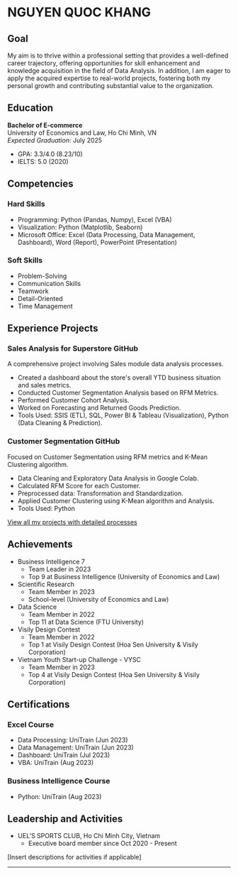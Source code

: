 # NGUYEN QUOC KHANG

## Goal
My aim is to thrive within a professional setting that provides a well-defined career trajectory, offering opportunities for skill enhancement and knowledge acquisition in the field of Data Analysis. In addition, I am eager to apply the acquired expertise to real-world projects, fostering both my personal growth and contributing substantial value to the organization.

## Education
**Bachelor of E-commerce**  
University of Economics and Law, Ho Chi Minh, VN  
*Expected Graduation*: July 2025  
- GPA: 3.3/4.0 (8.23/10)
- IELTS: 5.0 (2020)

## Competencies
### Hard Skills
- Programming: Python (Pandas, Numpy), Excel (VBA)
- Visualization: Python (Matplotlib, Seaborn)
- Microsoft Office: Excel (Data Processing, Data Management, Dashboard), Word (Report), PowerPoint (Presentation)

### Soft Skills
- Problem-Solving
- Communication Skills
- Teamwork
- Detail-Oriented
- Time Management

## Experience Projects
### Sales Analysis for Superstore GitHub
A comprehensive project involving Sales module data analysis processes.
- Created a dashboard about the store's overall YTD business situation and sales metrics.
- Conducted Customer Segmentation Analysis based on RFM Metrics.
- Performed Customer Cohort Analysis.
- Worked on Forecasting and Returned Goods Prediction.
- Tools Used: SSIS (ETL), SQL, Power BI & Tableau (Visualization), Python (Data Cleaning & Prediction).

### Customer Segmentation GitHub
Focused on Customer Segmentation using RFM metrics and K-Mean Clustering algorithm.
- Data Cleaning and Exploratory Data Analysis in Google Colab.
- Calculated RFM Score for each Customer.
- Preprocessed data: Transformation and Standardization.
- Applied Customer Clustering using K-Mean algorithm and Analysis.
- Tools Used: Python

[View all my projects with detailed processes](link-to-your-projects)

## Achievements
- Business Intelligence 7
  - Team Leader in 2023
  - Top 9 at Business Intelligence (University of Economics and Law)
- Scientific Research
  - Team Member in 2023
  - School-level (University of Economics and Law)
- Data Science
  - Team Member in 2022
  - Top 11 at Data Science (FTU University)
- Visily Design Contest
  - Team Member in 2022
  - Top 1 at Visily Design Contest (Hoa Sen University & Visily Corporation)
- Vietnam Youth Start-up Challenge - VYSC
  - Team Member in 2023
  - Top 4 at Visily Design Contest (Hoa Sen University & Visily Corporation)

## Certifications
### Excel Course
- Data Processing: UniTrain (Jun 2023)
- Data Management: UniTrain (Jun 2023)
- Dashboard: UniTrain (Jul 2023)
- VBA: UniTrain (Aug 2023)

### Business Intelligence Course
- Python: UniTrain (Aug 2023)

## Leadership and Activities
- UEL’S SPORTS CLUB, Ho Chi Minh City, Vietnam
  - Executive board member since Oct 2020 - Present

[Insert descriptions for activities if applicable]

---
